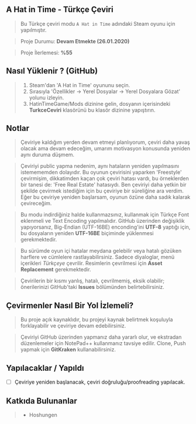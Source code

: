 ## A Hat in Time - Türkçe Çeviri
> Bu Türkçe çeviri modu ```A Hat in Time``` adındaki Steam oyunu için yapılmıştır.

> Proje Durumu: **Devam Etmekte (26.01.2020)**

> Proje İlerlemesi: **%55**

## Nasıl Yüklenir ? (GitHub)
> 1. Steam'dan 'A Hat in Time' oyununu seçin.
> 2. Sırasıyla 'Özellikler → Yerel Dosyalar → Yerel Dosyalara Gözat' yolunu izleyin.
> 3. HatinTimeGame/Mods dizinine gelin, dosyanın içerisindeki **TurkceCeviri** klasörünü bu klasör dizinine yapıştırın.

## Notlar
> Çeviriye kaldığım yerden devam etmeyi planlıyorum, çeviri daha yavaş olacak ama devam edeceğim, umarım motivasyon konusunda yeniden aynı duruma düşmem.

> Çeviriyi public yapma nedenim, aynı hataların yeniden yapılmasını istemememden dolayıdır. Bu oyunun çevirisini yaparken 'Freestyle' çevirmişim, dikkatimden kaçan çok çeviri hatası vardı, bu örneklerden bir tanesi de: 'Free Real Estate' hatasıydı. Ben çeviriyi daha yetkin bir şekilde çevirmek istediğim için bu çeviriye bir süreliğine ara verdim. Eğer bu çeviriye yeniden başlarsam, oyunun özüne daha sadık kalarak çevireceğim.

> Bu modu indirdiğiniz halde kullanmazsınız, kullanmak için Türkçe Font eklenmeli ve Text Encoding yapılmalıdır. GitHub üzerinden değişiklik yapıyorsanız, Big-Endian (UTF-16BE) enconding'ini **UTF-8** yaptığı için, bu dosyaların yeniden **UTF-16BE** biçiminde yüklenmesi gerekmektedir.

> Bu sürümde oyun içi hatalar meydana gelebilir veya hatalı gözüken harflere ve cümlelere rastlayabilirsiniz. Sadece diyaloglar, menü içerikleri *Türkçeye* çevrilir. Resimlerin çevrilmesi için **Asset Replacement** gerekmektedir.

> Çevirilerin bir kısmı yanlış, hatalı, çevrilmemiş, eksik olabilir; önerilerinizi GitHub'taki **Issues** bölümünden belirtebilirsiniz.

## Çevirmenler Nasıl Bir Yol İzlemeli?
> Bu proje açık kaynaklıdır, bu projeyi kaynak belirtmek koşuluyla forklayabilir ve çeviriye devam edebilirsiniz.

> Çeviriyi GitHub üzerinden yapmanız daha yararlı olur, ve ekstradan düzenlemeler için NotePad++ kullanmanız tavsiye edilir. Clone, Push yapmak için **GitKraken** kullanabilirsiniz.

## Yapılacaklar / Yapıldı
- [ ] Çeviriye yeniden başlanacak, çeviri doğruluğu/proofreading yapılacak.

## Katkıda Bulunanlar
> * Hoshungen
